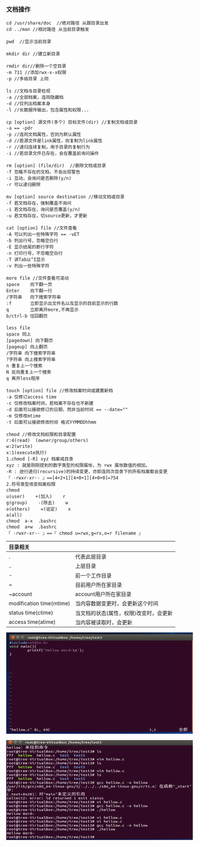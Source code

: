 ### 文档操作

```shell
cd /usr/share/doc  //绝对路径 从跟目录出发
cd ../man //相对路径 从当前目录触发

pwd  //显示当前目录

mkdir dir //建立新目录

rmdir dir//删除一个空目录 
-m 711 //添加rwx-x-x权限 
-p //多级目录 上同

ls //文档与目录检视 
-a //全部档案，连同隐藏档
-d //仅列出档案本身
-l //长数据传输出，包含属性和权限...

cp [option] 源文件(多个) 目标文件(dir) //复制文档或目录
-a == -pdr
-p //连同文档属性，否则为默认属性
-d //若源文件是link属性，则复制为link属性
-r //递归连续复制，用于目录的复制行为
-i //若目录文件已存在，会在覆盖前询问操作

rm [option] (file/dir)  //删除文档或目录
-f 忽略不存在的文档，不会出现警告
-i 互动，会询问是否删除(y/n)
-r 可以递归删除

mv [option] source destination //移动文档或目录
-f 若文档存在，强制覆盖不询问
-i 若文档存在，询问是否覆盖(y/n)
-u 若文档存在，切source更新，才更新

cat [option] file //文件查看
-A 可以列出一些特殊字符 == -vET
-b 列出行号，忽略空白行
-E 显示结尾的断行字符
-n 打印行号，不忽略空白行
-T 讲Tab以^I显示
-v 列出一些特殊字符

more file //文件查看可滚动
space    向下翻一页
Enter    向下翻一行
/字符串   向下搜索字符串
:f       立即显示出文件名以及显示的目前显示的行数
q        立即离开more,不再显示
b/ctrl-b 往回翻页

less file 
space 同上
[pagedown] 向下翻页
[pageup] 向上翻页
/字符串 向下搜索字符串
?字符串 向上搜索字符串
n 重复上一个搜索
N 反向重复上一个搜索
q 离开less程序

touch [option] file //修改档案时间或建置新档
-a 仅修订access time
-c 仅修改档案时间，若档案不存在也不新建
-d 后面可以接欲修订的日期，而非当前时间 == --date=""
-m 仅修改mtime
-t 后面可以接欲修改时间 格式YYMMDDhhmm

chmod //修改文档权限和目录配置
r:4(read)  (owner/group/others)
w:2(write)  
x:1(execute执行)
1.chmod [-R] xyz 档案戒目彔
xyz : 就是刚刚提到的数字类型的权限属怅，为 rwx 属怅数值的相加。
-R : 迚行递归(recursive)的持续变更，亦即连同次目彔下的所有档案都会变更 
『 -rwxr-xr-- 』==[4+2+1][4+0+1][4+0+0]=754
2.符号类型改变档案权限
chmod 
u(user)    +(加入)    r
g(group)    -(除去)    w 
o(others)    =(讴定)    x
a(all) 
chmod  a-x  .bashrc 
chmod  a+w  .bashrc
『 -rwxr-xr-- 』==『 chmod u=rwx,g=rx,o=r filename 』
```



| 目录相关                 |                                        |
| :----------------------- | :------------------------------------- |
| .                        | 代表此层目录                           |
| ..                       | 上层目录                               |
| -                        | 前一个工作目录                         |
| ~                        | 目前用户所在家目录                     |
| ~account                 | account用户所在家目录                  |
| modification time(mtime) | 当内容数据变更时，会更新这个时间       |
| status time(ctime)       | 当文档的状态(属性，权限)改变时，会更新 |
| access time(atime)       | 当内容被读取时，会更新                 |

![](文档操作.assets/Snipaste_2018-07-14_13-21-43.png)

![Snipaste_2018-07-14_13-22-11](文档操作.assets/Snipaste_2018-07-14_13-22-11.png)